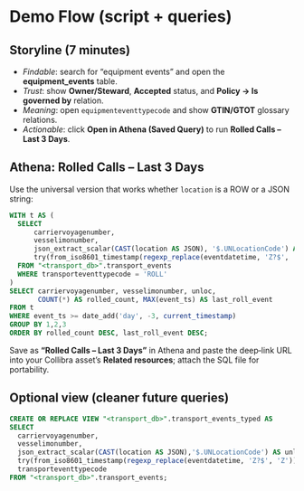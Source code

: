 # Demo Flow (script + queries)

## Storyline (7 minutes)
- *Findable*: search for “equipment events” and open the **equipment_events** table.
- *Trust*: show **Owner/Steward**, **Accepted** status, and **Policy → Is governed by** relation.
- *Meaning*: open `equipmenteventtypecode` and show **GTIN/GTOT** glossary relations.
- *Actionable*: click **Open in Athena (Saved Query)** to run **Rolled Calls – Last 3 Days**.

## Athena: Rolled Calls – Last 3 Days
Use the universal version that works whether `location` is a ROW or a JSON string:

```sql
WITH t AS (
  SELECT
      carriervoyagenumber,
      vesselimonumber,
      json_extract_scalar(CAST(location AS JSON), '$.UNLocationCode') AS unloc,
      try(from_iso8601_timestamp(regexp_replace(eventdatetime, 'Z?$', 'Z'))) AS event_ts
  FROM "<transport_db>".transport_events
  WHERE transporteventtypecode = 'ROLL'
)
SELECT carriervoyagenumber, vesselimonumber, unloc,
       COUNT(*) AS rolled_count, MAX(event_ts) AS last_roll_event
FROM t
WHERE event_ts >= date_add('day', -3, current_timestamp)
GROUP BY 1,2,3
ORDER BY rolled_count DESC, last_roll_event DESC;
```

Save as **“Rolled Calls – Last 3 Days”** in Athena and paste the deep‑link URL into your Collibra asset’s **Related resources**; attach the SQL file for portability.

## Optional view (cleaner future queries)
```sql
CREATE OR REPLACE VIEW "<transport_db>".transport_events_typed AS
SELECT
  carriervoyagenumber,
  vesselimonumber,
  json_extract_scalar(CAST(location AS JSON),'$.UNLocationCode') AS unloc,
  try(from_iso8601_timestamp(regexp_replace(eventdatetime, 'Z?$', 'Z'))) AS event_ts,
  transporteventtypecode
FROM "<transport_db>".transport_events;
```

